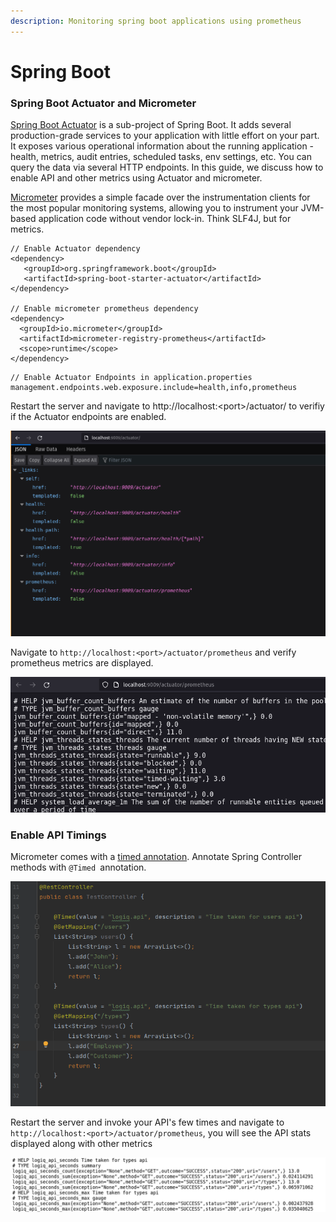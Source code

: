 ```yaml
---
description: Monitoring spring boot applications using prometheus
---
```


# Spring Boot

### Spring Boot Actuator and Micrometer

[Spring Boot Actuator](https://docs.spring.io/spring-boot/docs/current/reference/htmlsingle/#production-ready) is a sub-project of Spring Boot. It adds several production-grade services to your application with little effort on your part. It exposes various operational information about the running application - health, metrics, audit entries, scheduled tasks, env settings, etc. You can query the data via several HTTP endpoints. In this guide, we discuss how to enable API and other metrics using Actuator and micrometer. 

[Micrometer](https://micrometer.io) provides a simple facade over the instrumentation clients for the most popular monitoring systems, allowing you to instrument your JVM-based application code without vendor lock-in. Think SLF4J, but for metrics.

```
// Enable Actuator dependency
<dependency>
   <groupId>org.springframework.boot</groupId>
   <artifactId>spring-boot-starter-actuator</artifactId>
</dependency>

// Enable micrometer prometheus dependency
<dependency>
  <groupId>io.micrometer</groupId>
  <artifactId>micrometer-registry-prometheus</artifactId>
  <scope>runtime</scope>
</dependency>
```

```
// Enable Actuator Endpoints in application.properties
management.endpoints.web.exposure.include=health,info,prometheus

```

Restart the server and navigate to http://localhost:\<port>/actuator/ to verifiy if the Actuator endpoints are enabled. 

![Actuator Endpoints](<../../.gitbook/assets/image (16).png>)

Navigate to `http://localhost:<port>/actuator/prometheus` and verify prometheus metrics are displayed.

![](<../../.gitbook/assets/image (12).png>)

### Enable API Timings

Micrometer comes with a [timed annotation](https://micrometer.io/docs/concepts#\_the_timed_annotation). Annotate Spring Controller methods with `@Timed `annotation. 

![](<../../.gitbook/assets/image (13).png>)

Restart the server and invoke your API's few times and navigate to `http://localhost:<port>/actuator/prometheus`, you will see the API stats displayed along with other metrics

![](<../../.gitbook/assets/image (14).png>)
